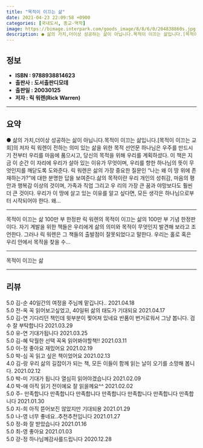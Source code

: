 ```yaml
---
title: "목적이 이끄는 삶"
date: 2021-04-23 22:09:58 +0900
categories: [국내도서, 종교-역학]
image: https://bimage.interpark.com/goods_image/8/8/6/0/204838860s.jpg
description: ● 삶의 가치,더이상 성공하는 삶이 아닙니다.목적이 이끄는 삶입니다.[목적이 이끄는 교회]의 저자 릭 워렌이 전하는 의미 있는 삶을 위한 목적 선언문 하나님은 우주를 만드시기 전부터 우리를 마음에 품으시고, 당신의 목적을 위해 우리를 계획하셨다. 이 책은 지금 이 순간 이 자리에 우리
---
```


## **정보**

- **ISBN : 9788938814623**
- **출판사 : 도서출판디모데**
- **출판일 : 20030125**
- **저자 : 릭 워렌(Rick Warren)**

------



## **요약**

●  삶의 가치,더이상 성공하는 삶이 아닙니다.목적이 이끄는 삶입니다.[목적이 이끄는 교회]의 저자 릭 워렌이 전하는 의미 있는 삶을 위한 목적 선언문 하나님은 우주를 만드시기 전부터 우리를 마음에 품으시고, 당신의 목적을 위해 우리를 계획하셨다. 이 책은 지금 이 순간 이 자리에 우리가 살아 있는 이유가 무엇이며, 우리를 향한 하나님의 뜻이 무엇인지를 깨닫도록 도와준다. 릭 워렌은 삶의 가장 중요한 질문인 “나는 왜 이 땅 위에 존재하는가?”에 대한 분명한 답을 보여준다.삶의 목적이란 우리 개인의 성취감, 마음의 평안과 행복감 이상의 것이며, 가족과 직업 그리고 우 리의 가장 큰 꿈과 야망보다도 훨씬 더 큰 것이다. 우리가 이 땅에 살고 있는 이유를 알고 싶다면, 모든 생각은 하나님으로부터 시작되어야 한다. 왜...

------

목적이 이끄는 삶 100만 부 한정판&#x0D;&#x0D;릭 워렌의 목적이 이끄는 삶의 100만 부 기념 한정판이다. 자기 계발을 위한 책들은 우리에게 삶의 의미와 목적이 무엇인지 발견해 보라고 조언한다. 그러나 릭 워렌은 그 책들의 출발점이 잘못되었다고 말한다. 우리는 홀로 혹은 우리 안에서 목적을 찾을 수... 

------


목적이 이끄는 삶 

------


## **리뷰** 

5.0 김-순 40일간의 여정을 주님께 맡깁니다.. 2021.04.18 <br/>5.0 전-옥 꼭 읽어보고싶었고, 40일뒤 삶의 태도가 기대되요 2021.04.17 <br/>5.0 김-연 기다리던 책인데 윗부분이 찢어져 있네요 반품이 번거로워서 그냥 봅니다. 검수 잘 부탁합니다 2021.03.29 <br/>5.0 유-연 기대가됩니다 2021.03.25 <br/>5.0 김-혜 탁월한 선택 꼭옥 읽어봐야할책!! 2021.03.11 <br/>5.0 이-정 좋아요 재밌어요 2021.02.19 <br/>5.0 박-심 꼭 읽고 싶은 책이었어요 2021.02.13 <br/>4.0 김-랑 우리 삶의 길잡이가 되는 책, 모든 이들이 함께 읽는 날이 오기를 소망해 봅니다. 2021.02.12 <br/>5.0 박-미 기대가 됩니다
열심히 읽어야겠습니다 2021.02.09 <br/>4.0 박-애 아직 읽기 전이예요 잘 읽을께요^^ 2021.02.02 <br/>5.0 주- 만족합니다 만족합니다 만족합니다 만족합니다 만족합니다 만족합니다 만족합니다  2021.01.30 <br/>5.0 지-희 아직 뜯어보진 않았지만 기대되용 2021.01.29 <br/>5.0 나-영 너무 좋네요..추천추천입니다 2021.01.27 <br/>5.0 정-화 잘 받았습니다  2021.01.16 <br/>5.0 최-영 좋아요 2021.01.03 <br/>5.0 강-정 하나님께감사를드립니다 2020.12.28 <br/>